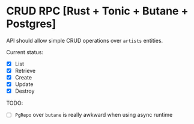 # CRUD RPC [Rust + Tonic + Butane + Postgres]

API should allow simple CRUD operations over `artists` entities.

Current status:
- [x] List
- [x] Retrieve
- [x] Create
- [x] Update
- [x] Destroy

TODO:
- [ ] `PgRepo` over `butane` is really awkward when using async runtime
